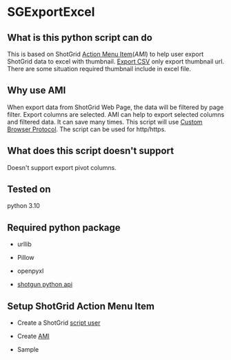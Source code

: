 # SGExportExcel
## What is this python script can do
This is based on ShotGrid [Action Menu Item](https://developer.shotgridsoftware.com/581648bb/?title=Action+Menu+Items)(*AMI*) to help user export ShotGrid data to excel with thumbnail. [Export CSV](https://help.autodesk.com/view/SGSUB/ENU/?guid=SG_Tutorials_tu_import_bids_html) only export thumbnail url. There are some situation required thumbnail include in excel file.
## Why use AMI
When export data from ShotGrid Web Page, the data will be filtered by page filter. Export columns are selected. AMI can help to export selected columns and filtered data. It can save many times. This script will use [Custom Browser Protocol](https://developer.shotgridsoftware.com/af0c94ce/?title=Launching+Applications+Using+Custom+Browser+Protocols). The script can be used for http/https.
## What does this script doesn't support
Doesn't support export pivot columns.
## Tested on 
python 3.10
## Required python package
- urllib

- Pillow

- openpyxl

- [shotgun python api](https://developer.shotgridsoftware.com/682204e9/?title=Python+API)
## Setup ShotGrid Action Menu Item
- Create a ShotGrid [script user](https://developer.shotgridsoftware.com/b6636515/?title=API+Overview#script-keys)

- Create [AMI](https://developer.shotgridsoftware.com/67695b40/?title=Custom+Action+Menu+Items)

- Sample